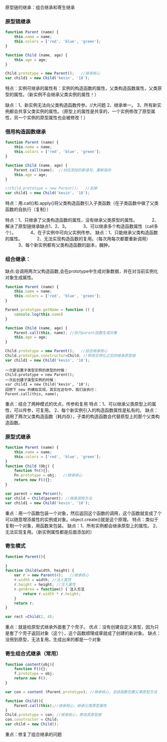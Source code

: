原型链的继承：组合继承和寄生继承

### 原型链继承

```javascript
function Parent (name) {
    this.name = name;
    this.colors = ['red', 'blue', 'green'];
}

function Child (name, age) {
    this.age = age;
}

Child.prototype = new Parent();   //继承核心
var child1 = new Child('kevin', '18');
```

特点：实例可继承的属性有：实例的构造函数的属性，父类构造函数属性，父类原型的属性。（新实例不会继承父类实例的属性！）

缺点：1、新实例无法向父类构造函数传参。//大问题
			2、继承单一。
			3、所有新实例都会共享父类实例的属性。（原型上的属性是共享的，一个实例修改了原型属性，另一个实例的原型属性也会被修改！）

### 借用构造函数继承

```javascript
function Parent (name) {
    this.name = name;
    this.colors = ['red', 'blue', 'green'];
}

function Child (name, age) {
    Parent.call(name);  //对应添加的新语句，重新指向
    this.age = age;
}

//Child.prototype = new Parent();   //去掉
var child1 = new Child('kevin', '18');
```

特点：用.call()和.apply()将父类构造函数引入子类函数（在子类函数中做了父类函数的自执行（复制））

特点：1、只继承了父类构造函数的属性，没有继承父类原型的属性。
　　　2、解决了原型链继承缺点1、2、3。
　　　3、可以继承多个构造函数属性（call多个）。
　　　4、在子实例中可向父实例传参。
缺点：1、只能继承父类构造函数的属性。
　　　2、无法实现构造函数的复用。（每次用每次都要重新调用）
　　　3、每个新实例都有父类构造函数的副本，臃肿。

### 组合继承：

缺点:会调用两次父构造函数,会在prototype中生成对象数据，并在对当前实例化对象生成属性。

```javascript
function Parent (name) {
    this.name = name;
    this.colors = ['red', 'blue', 'green'];
}

Parent.prototype.getName = function () {
    console.log(this.name)
}

function Child (name, age) {
    Parent.call(this, name); //执行parent函数生成对象
    this.age = age;
}

Child.prototype = new Parent();   //组合继承核心
Child.prototype.constructor=Child; //修改实例化之后的继承原型链
var child1 = new Child('kevin', '18');
```



```
一次是设置子类型实例的原型的时候：
Child.prototype = new Parent();
一次在创建子类型实例的时候：
var child1 = new Child('kevin', '18');
回想下 new 的模拟实现，其实在这句中，我们会执行：
Parent.call(this, name);
```

重点：结合了两种模式的优点，传参和复用
特点：1、可以继承父类原型上的属性，可以传参，可复用。
			2、每个新实例引入的构造函数属性是私有的。
缺点：调用了两次父类构造函数（耗内存），子类的构造函数会代替原型上的那个父类构造函数。

### 原型式继承

```javascript
function Parent (name) {
    this.name = name;
    this.colors = ['red', 'blue', 'green'];
}
function Child (Obj) {
    function fn(){};
	Fn.prototype = obj;   //继承核心
    return new F(){};
}

var parent = new Person();
var child = Child(parent); //继承调用方法
var child1 = new Child('kevin', '18');
```

重点：用一个函数包装一个对象，然后返回这个函数的调用，这个函数就变成了个可以随意增添属性的实例或对象。object.create()就是这个原理。
特点：类似于复制一个对象，用函数来包装。
缺点：1、所有实例都会继承原型上的属性。
			2、无法实现复用。（新实例属性都是后面添加的）



### 寄生模式

```javascript
function Parent(){
    
} 
function Child(width, height) {
    var r = new Parent(4);   //继承核心
    r.width = width; //注入属性
    r.height = height; //注入属性
    r.getArea = function() { 注入方法
        return r.width * r.height; 
    }
    return r;
}

var rect =Child(2, 4);
```

重点：就是给原型式继承外面套了个壳子。
优点：没有创建自定义类型，因为只是套了个壳子返回对象（这个），这个函数顺理成章就成了创建的新对象。
缺点：没用到原型，无法复用。生成出来的都是一个对象

### 寄生组合式继承（常用）

```javascript
function content(obj){
    function F(){};
    f.prototype = obj;
    return new F();
}

var con = content (Parent.prototype); //继承核心，总结函数包裹父类原型方法

function Child(){
    Parent.call(this);//继承核心，继承父类原型属性
}
Child.prototype = con; //继承核心，修改其原型链
con.constructor = Child;
var child = new Child();
```

重点：修复了组合继承的问题